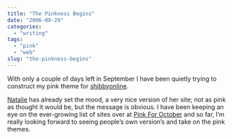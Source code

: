 ```yaml
---
title: "The Pinkness Begins"
date: "2006-09-29"
categories:
  - "writing"
tags:
  - "pink"
  - "web"
slug: "the-pinkness-begins"
---
```


With only a couple of days left in September I have been quietly trying to construct my pink theme for [shibbyonline](https://wadamchamberlin.info/).

[Natalie](https://nataliejost.com/blog/early-for-october) has already set the mood, a very nice version of her site; not as pink as thought it would be, but the message is obvious.
I have been keeping an eye on the ever-growing list of sites over at [Pink For October](https://pinkforoctober.org) and so far, I’m really looking forward to seeing people’s own version’s and take on the pink themes.
